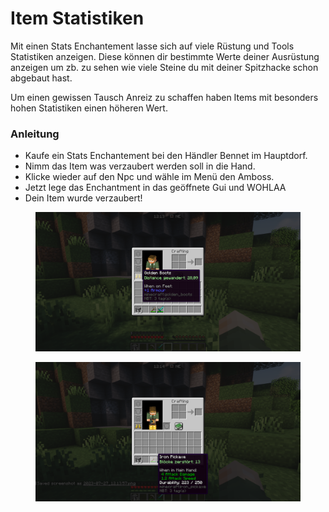 # Item Statistiken

Mit einen Stats Enchantement lasse sich auf viele Rüstung und Tools Statistiken anzeigen. Diese können dir bestimmte Werte deiner Ausrüstung anzeigen um zb. zu sehen wie viele Steine du mit deiner Spitzhacke schon abgebaut hast.

Um einen gewissen Tausch Anreiz zu schaffen haben Items mit besonders hohen Statistiken einen höheren Wert.

### Anleitung

* Kaufe ein Stats Enchantement bei den Händler Bennet im Hauptdorf.
* Nimm das Item was verzaubert werden soll in die Hand.
* Klicke wieder auf den Npc und wähle im Menü den Amboss.
* Jetzt lege das Enchantment in das geöffnete Gui und WOHLAA
* Dein Item wurde verzaubert!

<div>

<figure><img src="../../.gitbook/assets/2023-07-27_12.13.57.png" alt=""><figcaption></figcaption></figure>

 

<figure><img src="../../.gitbook/assets/2023-07-27_12.14.05.png" alt=""><figcaption></figcaption></figure>

</div>
